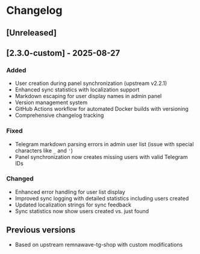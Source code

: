 # Changelog

## [Unreleased]

## [2.3.0-custom] - 2025-08-27

### Added
- User creation during panel synchronization (upstream v2.2.1)
- Enhanced sync statistics with localization support
- Markdown escaping for user display names in admin panel
- Version management system
- GitHub Actions workflow for automated Docker builds with versioning
- Comprehensive changelog tracking

### Fixed  
- Telegram markdown parsing errors in admin user list (issue with special characters like `_` and `'`)
- Panel synchronization now creates missing users with valid Telegram IDs

### Changed
- Enhanced error handling for user list display
- Improved sync logging with detailed statistics including users created
- Updated localization strings for sync feedback
- Sync statistics now show users created vs. just found

## Previous versions
- Based on upstream remnawave-tg-shop with custom modifications
